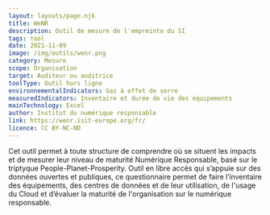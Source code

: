 ```yaml
---
layout: layouts/page.njk
title: WeNR
description: Outil de mesure de l'empreinte du SI
tags: tool
date: 2021-11-09
image: /img/outils/wenr.png
category: Mesure
scope: Organisation
target: Auditeur ou auditrice
toolType: Outil hors ligne
environnementalIndicators: Gaz à effet de serre
measuredIndicators: Inventaire et durée de vie des équipements
mainTechnology: Excel
author: Institut du numérique responsable
link: https://wenr.isit-europe.org/fr/
licence: CC BY-NC-ND
---
```


Cet outil permet à toute structure de comprendre où se situent les impacts et de mesurer leur niveau de maturité Numérique Responsable, basé sur le triptyque People-Planet-Prosperity. Outil en libre accès qui s’appuie sur des données ouvertes et publiques, ce questionnaire permet de faire l’inventaire des équipements, des centres de données et de leur utilisation, de l'usage du Cloud et d’évaluer la maturité de l'organisation sur le numérique responsable.

